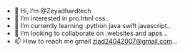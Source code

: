 - 👋 Hi, I’m @Zeyadhardtech
- 👀 I’m interested in pro.html css..
- 🌱 I’m currently learning .python java swift javascript..
- 💞️ I’m looking to collaborate on .websites and apps ..
- 📫 How to reach me gmail ziad24042007@gmail.com...

<!---
Zeyadhardtech/Zeyadhardtech is a ✨ special ✨ repository because its `README.md` (this file) appears on your GitHub profile.
You can click the Preview link to take a look at your changes.
--->
